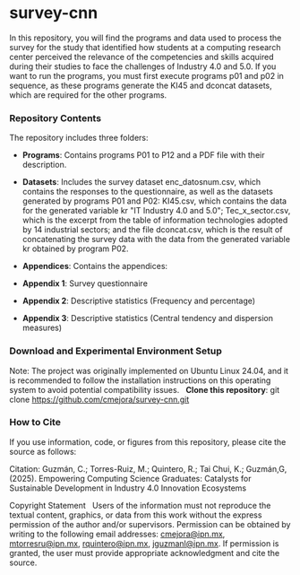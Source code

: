 # survey-cnn
In this repository, you will find the programs and data used to process the survey for the study that identified how students at a computing research center perceived the relevance of the competencies and skills acquired during their studies to face the challenges of Industry 4.0 and 5.0. 
If you want to run the programs, you must first execute programs p01 and p02 in sequence, as these programs generate the KI45 and dconcat datasets, which are required for the other programs.
### Repository Contents
The repository includes three folders:

* **Programs**: Contains programs P01 to P12 and a PDF file with their description.

* **Datasets**: Includes the survey dataset enc_datosnum.csv, which contains the responses to the questionnaire, as well as the datasets generated by programs P01 and P02: KI45.csv, which contains the data for the generated variable kr "IT Industry 4.0 and 5.0"; Tec_x_sector.csv, which is the excerpt from the table of information technologies adopted by 14 industrial sectors; and the file dconcat.csv, which is the result of concatenating the survey data with the data from the generated variable kr obtained by program P02.

* **Appendices**: Contains the appendices:
&nbsp;
*  **Appendix 1**: Survey questionnaire
&nbsp;
*  **Appendix 2**: Descriptive statistics (Frequency and percentage)
&nbsp;
*  **Appendix 3**: Descriptive statistics (Central tendency and dispersion measures)
&nbsp;

### Download and Experimental Environment Setup

Note: The project was originally implemented on Ubuntu Linux 24.04, and it is recommended to follow the installation instructions on this operating system to avoid potential compatibility issues.
&nbsp;
**Clone this repository**:
git clone https://github.com/cmejora/survey-cnn.git
&nbsp;
### How to Cite
If you use information, code, or figures from this repository, please cite the source as follows:

Citation: Guzmán, C.; Torres-Ruiz,
M.; Quintero, R.; Tai Chui, K.; Guzmán,G, (2025). 
Empowering Computing Science Graduates: Catalysts for
Sustainable Development in Industry 4.0 Innovation Ecosystems

Copyright Statement
&nbsp;
Users of the information must not reproduce the textual content, graphics, or data from this work without the express permission of the author and/or supervisors. Permission can be obtained by writing to the following email addresses: cmejora@ipn.mx, mtorresru@ipn.mx, rquintero@ipn.mx, jguzmanl@ipn.mx. If permission is granted, the user must provide appropriate acknowledgment and cite the source.

